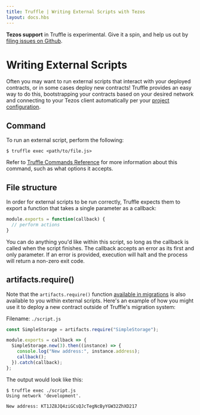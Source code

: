 ```yaml
---
title: Truffle | Writing External Scripts with Tezos
layout: docs.hbs
---
```


<p class="alert alert-danger">
<strong>Tezos support</strong> in Truffle is experimental. Give it a spin, and help us out by <a href="https://github.com/trufflesuite/truffle/issues">filing issues on Github</a>.
</p>

# Writing External Scripts

Often you may want to run external scripts that interact with your deployed contracts, or in some cases deploy new contracts! Truffle provides an easy way to do this, bootstrapping your contracts based on your desired network and connecting to your Tezos client automatically per your [project configuration](/docs/tezos/truffle/reference/configuring-tezos-projects).

## Command

To run an external script, perform the following:

```shell
$ truffle exec <path/to/file.js>
```

Refer to [Truffle Commands Reference](/docs/truffle/reference/truffle-commands#exec) for more information about this command, such as what options it accepts.

## File structure

In order for external scripts to be run correctly, Truffle expects them to export a function that takes a single parameter as a callback:

```javascript
module.exports = function(callback) {
  // perform actions
}
```

You can do anything you'd like within this script, so long as the callback is called when the script finishes. The callback accepts an error as its first and only parameter. If an error is provided, execution will halt and the process will return a non-zero exit code.

## artifacts.require()

Note that the `artifacts.require()` function [available in migrations](/docs/tezos/truffle/getting-started/deploying-tezos-contracts) is also available to you within external scripts. Here's an example of how you might use it to deploy a new contract outside of Truffle's migration system:

Filename: `./script.js`
```javascript
const SimpleStorage = artifacts.require("SimpleStorage");

module.exports = callback => {
  SimpleStorage.new(3).then((instance) => {
    console.log("New address:", instance.address);
    callback();
  }).catch(callback);
};
```

The output would look like this:

```shell
$ truffle exec ./script.js
Using network 'development'.

New address: KT1JZ8JQ4ziGCsQJcTegNcByYGW32ZhXD217
```
